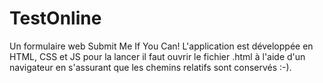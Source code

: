 # TestOnline
Un formulaire web Submit Me If You Can!
L'application est développée en HTML, CSS et JS pour la lancer il faut ouvrir le fichier .html à l'aide d'un navigateur en s'assurant que les chemins relatifs sont conservés :-).
